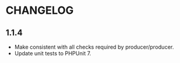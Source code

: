 # CHANGELOG

## 1.1.4

- Make consistent with all checks required by producer/producer.
- Update unit tests to PHPUnit 7.
